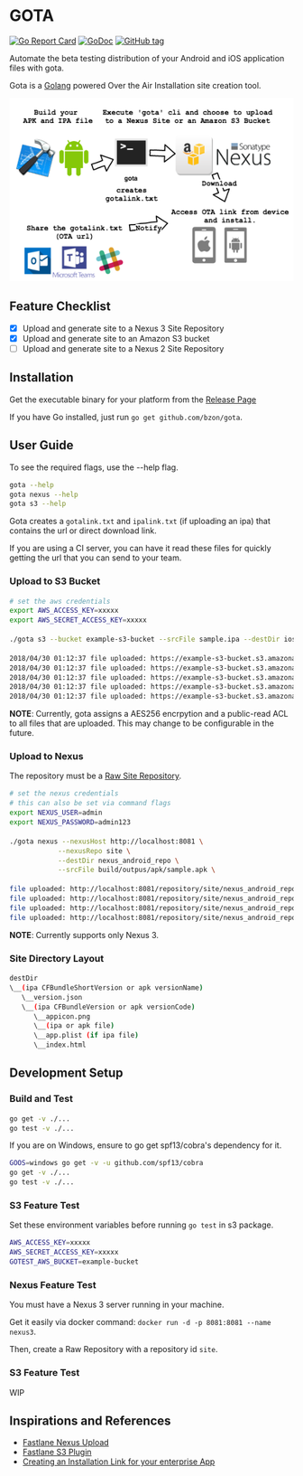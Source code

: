 # GOTA

[![Go Report Card](https://goreportcard.com/badge/github.com/bzon/gota)](https://goreportcard.com/report/github.com/bzon/gota)
[![GoDoc](https://img.shields.io/badge/godoc-reference-blue.svg?style=flat)](https://godoc.org/github.com/bzon/gota)
[![GitHub tag](https://img.shields.io/github/tag/bzon/gota.svg)](https://github.com/bzon/gota/releases/)

Automate the beta testing distribution of your Android and iOS application files with gota.

Gota is a [Golang](http://golang.org/) powered Over the Air Installation site creation tool.

![](./docs/gota_workflow.png)

## Feature Checklist

* [x] Upload and generate site to a Nexus 3 Site Repository
* [x] Upload and generate site to an Amazon S3 bucket
* [ ] Upload and generate site to a Nexus 2 Site Repository

## Installation

Get the executable binary for your platform from the [Release Page](https://github.com/bzon/gota/releases/)

If you have Go installed, just run `go get github.com/bzon/gota`.

## User Guide

To see the required flags, use the --help flag.

```bash
gota --help
gota nexus --help
gota s3 --help
```

Gota creates a `gotalink.txt` and `ipalink.txt` (if uploading an ipa) that contains the url or direct download link.

If you are using a CI server, you can have it read these files for quickly getting the url that you can send to your team.

### Upload to S3 Bucket


```bash
# set the aws credentials
export AWS_ACCESS_KEY=xxxxx
export AWS_SECRET_ACCESS_KEY=xxxxx

./gota s3 --bucket example-s3-bucket --srcFile sample.ipa --destDir ios_bucket

2018/04/30 01:12:37 file uploaded: https://example-s3-bucket.s3.amazonaws.com/ios_bucket/1.0.0/4/appicon.png
2018/04/30 01:12:37 file uploaded: https://example-s3-bucket.s3.amazonaws.com/ios_bucket/1.0.0/version.json
2018/04/30 01:12:37 file uploaded: https://example-s3-bucket.s3.amazonaws.com/ios_bucket/1.0.0/4/index.html
2018/04/30 01:12:37 file uploaded: https://example-s3-bucket.s3.amazonaws.com/ios_bucket/1.0.0/4/sample.ipa
2018/04/30 01:12:37 file uploaded: https://example-s3-bucket.s3.amazonaws.com/ios_bucket/1.0.0/4/app.plist
```

__NOTE__: Currently, gota assigns a AES256 encrpytion and a public-read ACL to all files that are uploaded.
This may change to be configurable in the future.

### Upload to Nexus

The repository must be a [Raw Site Repository](https://help.sonatype.com/repomanager3/raw-repositories-and-maven-sites).

```bash
# set the nexus credentials
# this can also be set via command flags
export NEXUS_USER=admin
export NEXUS_PASSWORD=admin123

./gota nexus --nexusHost http://localhost:8081 \
            --nexusRepo site \
            --destDir nexus_android_repo \
            --srcFile build/outpus/apk/sample.apk \

file uploaded: http://localhost:8081/repository/site/nexus_android_repo/1.0.0/10222333/appicon.png
file uploaded: http://localhost:8081/repository/site/nexus_android_repo/1.0.0/version.json
file uploaded: http://localhost:8081/repository/site/nexus_android_repo/1.0.0/10222333/index.html
file uploaded: http://localhost:8081/repository/site/nexus_android_repo/1.0.0/10222333/sample.apk
```

__NOTE__: Currently supports only Nexus 3.

### Site Directory Layout

```bash
destDir
\__(ipa CFBundleShortVersion or apk versionName)
   \__version.json
   \__(ipa CFBundleVersion or apk versionCode)
      \__appicon.png
	  \__(ipa or apk file)
	  \__app.plist (if ipa file)
	  \__index.html
```

## Development Setup

### Build and Test

```bash
go get -v ./...
go test -v ./...
```

If you are on Windows, ensure to go get spf13/cobra's dependency for it. 

```bash
GOOS=windows go get -v -u github.com/spf13/cobra
go get -v ./...
go test -v ./...
```

### S3 Feature Test

Set these environment variables before running `go test` in s3 package.

```bash
AWS_ACCESS_KEY=xxxxx
AWS_SECRET_ACCESS_KEY=xxxxx
GOTEST_AWS_BUCKET=example-bucket
```

### Nexus Feature Test

You must have a Nexus 3 server running in your machine. 

Get it easily via docker command: `docker run -d -p 8081:8081 --name nexus3`.

Then, create a Raw Repository with a repository id `site`.

### S3 Feature Test

WIP

## Inspirations and References

* [Fastlane Nexus Upload](https://docs.fastlane.tools/actions/nexus_upload/)
* [Fastlane S3 Plugin](https://github.com/joshdholtz/fastlane-plugin-s3/)
* [Creating an Installation Link for your enterprise App](https://support.magplus.com/hc/en-us/articles/203808598-iOS-Creating-an-Installation-Link-for-Your-Enterprise-App)
